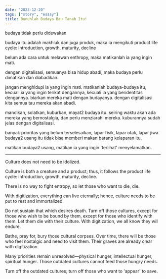 ```yaml
---
date: "2023-12-20"
tags: ["story", "essay"]
title: Bunuhlah Budaya Bau Tanah Itu!
---
```


budaya tidak perlu didewakan

budaya itu adalah makhluk dan juga produk, maka ia mengikuti product life cycle: introduction, growth, maturity, decline

belum ada cara untuk melawan enthropy, maka matikanlah ia yang ingin mati.

dengan digitalisasi, semuanya bisa hidup abadi, maka budaya perlu dimatikan dan diabadikan.

jangan menghidupi ia yang ingin mati. matikanlah budaya-budaya itu, kecuali ia yang ingin terikat dengannya, kecuali ia yang beridentitas dengannya. biarkan mereka mati dengan budayanya. dengan digitalisasi kita semua tau mereka akan abadi. 

mandikan, solatkan, kuburkan, mayat2 budaya itu. seiring waktu akan ada mereka yang bernostalgia, dan perlu menziarahi mereka. kuburannya sudah jelas dengan digitalisasi.

banyak prioritas yang belum terselesaikan, lapar fisik, lapar otak, lapar jiwa. budaya2 usang itu tidak bisa memberi makan barang kelaparan itu.

matikan budaya2 usang, matikan ia yang ingin 'terlihat' menyelamatkan.

---
Culture does not need to be idolized.

Culture is both a creature and a product; thus, it follows the product life cycle: introduction, growth, maturity, decline.

There is no way to fight entropy, so let those who want to die, die.

With digitization, everything can live eternally; hence, culture needs to be put to rest and immortalized.

Do not sustain that which desires death. Turn off those cultures, except for those who wish to be bound by them, except for those who identify with them. Let them die with their culture. With digitization, we all know they will endure.

Bathe, pray for, bury those cultural corpses. Over time, there will be those who feel nostalgic and need to visit them. Their graves are already clear with digitization.

Many priorities remain unresolved—physical hunger, intellectual hunger, spiritual hunger. Those outdated cultures cannot feed those hungry needs.

Turn off the outdated cultures; turn off those who want to 'appear' to save.